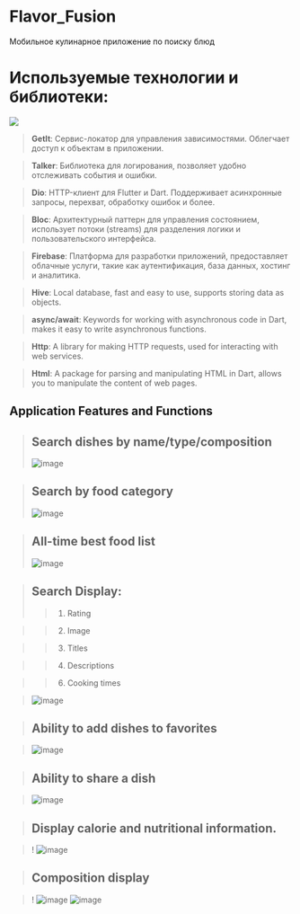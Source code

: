 # Flavor_Fusion
Мобильное кулинарное приложение по поиску блюд

# Используемые технологии и библиотеки:
<img width=“500px” src=“https://github.com/user-attachments/assets/2e95b7ad-e982-422c-a6f9-cb14a2840766”><br>

> **GetIt**: Сервис-локатор для управления зависимостями. Облегчает доступ к объектам в приложении.

> **Talker**: Библиотека для логирования, позволяет удобно отслеживать события и ошибки.

> **Dio**: HTTP-клиент для Flutter и Dart. Поддерживает асинхронные запросы, перехват, обработку ошибок и более.

> **Bloc**: Архитектурный паттерн для управления состоянием, использует потоки (streams) для разделения логики и пользовательского интерфейса.

> **Firebase**: Платформа для разработки приложений, предоставляет облачные услуги, такие как аутентификация, база данных, хостинг и аналитика.

> **Hive**: Local database, fast and easy to use, supports storing data as objects.
 
> **async/await**: Keywords for working with asynchronous code in Dart, makes it easy to write asynchronous functions.

> **Http**: A library for making HTTP requests, used for interacting with web services.

> **Html**: A package for parsing and manipulating HTML in Dart, allows you to manipulate the content of web pages.
 
## Application Features and Functions

> ## Search dishes by name/type/composition
>![image](https://github.com/user-attachments/assets/79068969-331e-44e4-af0c-764b601d6fef)
 
> ## Search by food category
> ![image](https://github.com/user-attachments/assets/35bcadee-beb7-4e13-b584-4d948e030548)


> ## All-time best food list
> ![image](https://github.com/user-attachments/assets/99efd3ac-3b93-418b-a4d9-889ba931370d)


> ## Search Display:
>> 1. Rating 
 
>> 2. Image 

>> 3. Titles 

>> 4. Descriptions 

>> 6. Cooking times

> ![image](https://github.com/user-attachments/assets/5c01e071-b745-4f04-8397-02fb5399eee5)

> ## Ability to add dishes to favorites

> ![image](https://github.com/user-attachments/assets/839b8979-9915-45d0-93ac-118339f8a832)

> ## Ability to share a dish

> ![image](https://github.com/user-attachments/assets/eb313594-6d83-450f-bad0-ef7c0509af19)

> ## Display calorie and nutritional information.

> ! ![image](https://github.com/user-attachments/assets/45d0ce94-aa5b-4e9f-b8bc-9d908a9fb374)

> ## Composition display

> ! ![image](https://github.com/user-attachments/assets/92f6b8f3-c9e4-4788-b7b9-4bbae105d8df)
> ![image](https://github.com/user-attachments/assets/60d825be-5f79-47b5-8807-5651e5fcbcac)
